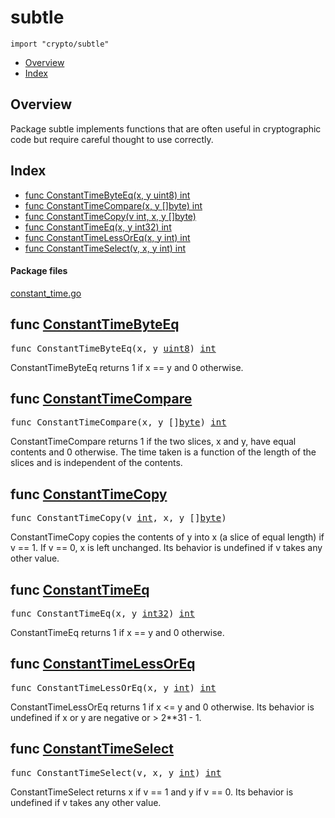 

# subtle
`import "crypto/subtle"`

* [Overview](#pkg-overview)
* [Index](#pkg-index)

## <a id="pkg-overview">Overview</a>
Package subtle implements functions that are often useful in cryptographic
code but require careful thought to use correctly.




## <a id="pkg-index">Index</a>
* [func ConstantTimeByteEq(x, y uint8) int](#ConstantTimeByteEq)
* [func ConstantTimeCompare(x, y []byte) int](#ConstantTimeCompare)
* [func ConstantTimeCopy(v int, x, y []byte)](#ConstantTimeCopy)
* [func ConstantTimeEq(x, y int32) int](#ConstantTimeEq)
* [func ConstantTimeLessOrEq(x, y int) int](#ConstantTimeLessOrEq)
* [func ConstantTimeSelect(v, x, y int) int](#ConstantTimeSelect)




#### <a id="pkg-files">Package files</a>
[constant_time.go](https://golang.org/src/crypto/subtle/constant_time.go) 






## <a id="ConstantTimeByteEq">func</a> [ConstantTimeByteEq](https://golang.org/src/crypto/subtle/constant_time.go?s=937:976#L21)
<pre>func ConstantTimeByteEq(x, y <a href="/pkg/builtin/#uint8">uint8</a>) <a href="/pkg/builtin/#int">int</a></pre>
ConstantTimeByteEq returns 1 if x == y and 0 otherwise.



## <a id="ConstantTimeCompare">func</a> [ConstantTimeCompare](https://golang.org/src/crypto/subtle/constant_time.go?s=505:546#L2)
<pre>func ConstantTimeCompare(x, y []<a href="/pkg/builtin/#byte">byte</a>) <a href="/pkg/builtin/#int">int</a></pre>
ConstantTimeCompare returns 1 if the two slices, x and y, have equal contents
and 0 otherwise. The time taken is a function of the length of the slices and
is independent of the contents.



## <a id="ConstantTimeCopy">func</a> [ConstantTimeCopy](https://golang.org/src/crypto/subtle/constant_time.go?s=1341:1382#L33)
<pre>func ConstantTimeCopy(v <a href="/pkg/builtin/#int">int</a>, x, y []<a href="/pkg/builtin/#byte">byte</a>)</pre>
ConstantTimeCopy copies the contents of y into x (a slice of equal length)
if v == 1. If v == 0, x is left unchanged. Its behavior is undefined if v
takes any other value.



## <a id="ConstantTimeEq">func</a> [ConstantTimeEq](https://golang.org/src/crypto/subtle/constant_time.go?s=1074:1109#L26)
<pre>func ConstantTimeEq(x, y <a href="/pkg/builtin/#int32">int32</a>) <a href="/pkg/builtin/#int">int</a></pre>
ConstantTimeEq returns 1 if x == y and 0 otherwise.



## <a id="ConstantTimeLessOrEq">func</a> [ConstantTimeLessOrEq](https://golang.org/src/crypto/subtle/constant_time.go?s=1707:1746#L47)
<pre>func ConstantTimeLessOrEq(x, y <a href="/pkg/builtin/#int">int</a>) <a href="/pkg/builtin/#int">int</a></pre>
ConstantTimeLessOrEq returns 1 if x <= y and 0 otherwise.
Its behavior is undefined if x or y are negative or > 2**31 - 1.



## <a id="ConstantTimeSelect">func</a> [ConstantTimeSelect](https://golang.org/src/crypto/subtle/constant_time.go?s=806:846#L18)
<pre>func ConstantTimeSelect(v, x, y <a href="/pkg/builtin/#int">int</a>) <a href="/pkg/builtin/#int">int</a></pre>
ConstantTimeSelect returns x if v == 1 and y if v == 0.
Its behavior is undefined if v takes any other value.








